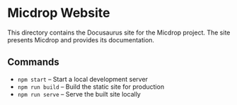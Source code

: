 # Micdrop Website

This directory contains the Docusaurus site for the Micdrop project. The site presents Micdrop and provides its documentation.

## Commands

- `npm start` – Start a local development server
- `npm run build` – Build the static site for production
- `npm run serve` – Serve the built site locally
